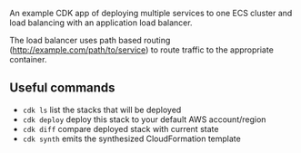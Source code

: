 An example CDK app of deploying multiple services to one ECS cluster and load balancing with an application load balancer.

The load balancer uses path based routing (http://example.com/path/to/service) to route traffic to the appropriate container.

## Useful commands

 * `cdk ls`               list the stacks that will be deployed
 * `cdk deploy`           deploy this stack to your default AWS account/region
 * `cdk diff`             compare deployed stack with current state
 * `cdk synth`            emits the synthesized CloudFormation template
